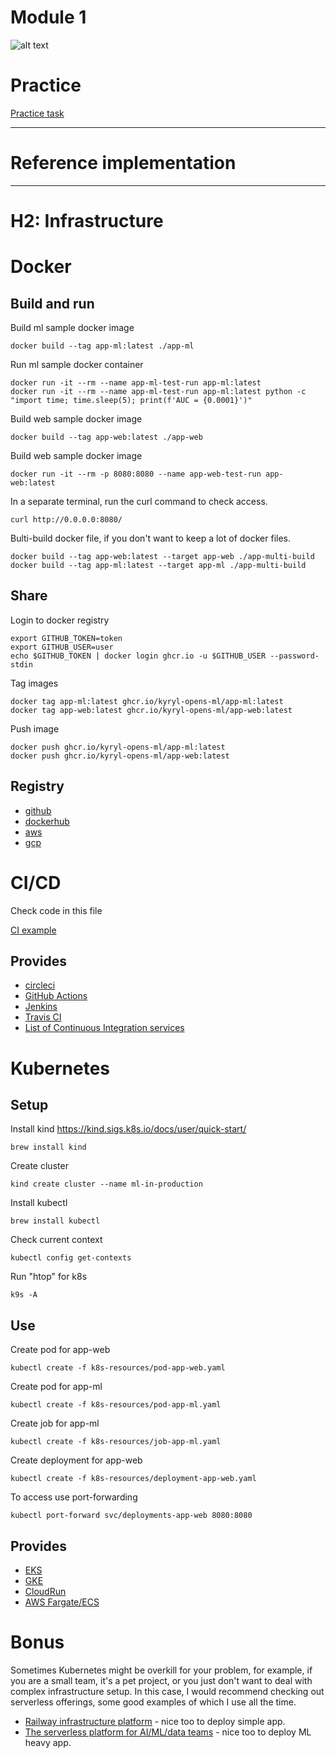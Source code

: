 # Module 1

![alt text](./../docs/into.jpg)

# Practice 

[Practice task](./PRACTICE.md)

*** 

# Reference implementation

*** 

# H2: Infrastructure


# Docker

## Build and run 

Build ml sample docker image 

```
docker build --tag app-ml:latest ./app-ml
```

Run ml sample docker container 

```
docker run -it --rm --name app-ml-test-run app-ml:latest
docker run -it --rm --name app-ml-test-run app-ml:latest python -c "import time; time.sleep(5); print(f'AUC = {0.0001}')"
```

Build web sample docker image 

```
docker build --tag app-web:latest ./app-web
```

Build web sample docker image 

```
docker run -it --rm -p 8080:8080 --name app-web-test-run app-web:latest
```

In a separate terminal, run the curl command to check access.

```
curl http://0.0.0.0:8080/
```

Bulti-build docker file, if you don't want to keep a lot of docker files.

```
docker build --tag app-web:latest --target app-web ./app-multi-build
docker build --tag app-ml:latest --target app-ml ./app-multi-build
```

## Share

Login to docker registry 

```
export GITHUB_TOKEN=token
export GITHUB_USER=user
echo $GITHUB_TOKEN | docker login ghcr.io -u $GITHUB_USER --password-stdin
```

Tag images


```
docker tag app-ml:latest ghcr.io/kyryl-opens-ml/app-ml:latest
docker tag app-web:latest ghcr.io/kyryl-opens-ml/app-web:latest
```


Push image 


```
docker push ghcr.io/kyryl-opens-ml/app-ml:latest
docker push ghcr.io/kyryl-opens-ml/app-web:latest
```

## Registry

- [github](https://github.com/features/packages)
- [dockerhub](https://hub.docker.com/)
- [aws](https://aws.amazon.com/ecr/)
- [gcp](https://cloud.google.com/container-registry)

# CI/CD

Check code in this file

[CI example](./../.github/workflows/module-1.yaml)

## Provides 

- [circleci](https://circleci.com/)
- [GitHub Actions](https://docs.github.com/en/actions)
- [Jenkins](https://www.jenkins.io/)
- [Travis CI](https://www.travis-ci.com/)
- [List of Continuous Integration services](https://github.com/ligurio/awesome-ci)


# Kubernetes

## Setup 

Install kind 
https://kind.sigs.k8s.io/docs/user/quick-start/

```
brew install kind
```

Create cluster

```
kind create cluster --name ml-in-production
```

Install kubectl

```
brew install kubectl
```

Check current context

```
kubectl config get-contexts
```

Run "htop" for k8s 

```
k9s -A
```

## Use

Create pod for app-web

```
kubectl create -f k8s-resources/pod-app-web.yaml
```

Create pod for app-ml

```
kubectl create -f k8s-resources/pod-app-ml.yaml
```

Create job for app-ml

```
kubectl create -f k8s-resources/job-app-ml.yaml
```

Create deployment for app-web

```
kubectl create -f k8s-resources/deployment-app-web.yaml
```

To access use port-forwarding 

```
kubectl port-forward svc/deployments-app-web 8080:8080
```

## Provides 

- [EKS](https://aws.amazon.com/eks/)
- [GKE](https://cloud.google.com/kubernetes-engine)
- [CloudRun](https://cloud.google.com/run)
- [AWS Fargate/ECS](https://aws.amazon.com/fargate/)


# Bonus


Sometimes Kubernetes might be overkill for your problem, for example, if you are a small team, it's a pet project, or you just don't want to deal with complex infrastructure setup. In this case, I would recommend checking out serverless offerings, some good examples of which I use all the time.

- [Railway infrastructure platform](https://railway.app/) - nice too to deploy simple app.
- [The serverless platform for AI/ML/data teams](https://modal.com/) - nice too to deploy ML heavy app.